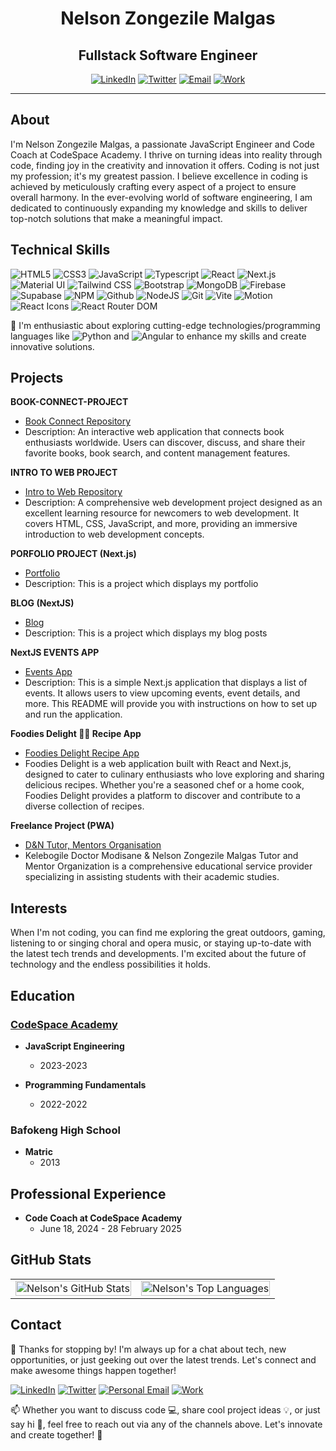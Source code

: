 <div align="center">

# Nelson Zongezile Malgas
## Fullstack Software Engineer 



[![LinkedIn](https://img.shields.io/badge/-LinkedIn-blue?style=flat-square&logo=linkedin&logoColor=white)](https://www.linkedin.com/in/nelson-zongezile-malgas-58b194b2/)
[![Twitter](https://img.shields.io/badge/-Twitter-blue?style=flat-square&logo=twitter&logoColor=white)](https://twitter.com/MalgasZakes1)
[![Email](https://img.shields.io/badge/-Email-red?style=flat-square&logo=gmail&logoColor=white)](mailto:zmalgas69@gmail.com)
[![Work](https://img.shields.io/badge/-Work-green?style=flat-square&logo=gmail&logoColor=white)](mailto:nelson@codespace.co.za)
</div>


---
## About
I'm Nelson Zongezile Malgas, a passionate JavaScript Engineer and Code Coach at CodeSpace Academy. I thrive on turning ideas into reality through code, finding joy in the creativity and innovation it offers. Coding is not just my profession; it's my greatest passion. I believe excellence in coding is achieved by meticulously crafting every aspect of a project to ensure overall harmony. In the ever-evolving world of software engineering, I am dedicated to continuously expanding my knowledge and skills to deliver top-notch solutions that make a meaningful impact.

## Technical Skills
![HTML5](https://img.shields.io/badge/-HTML5-E34F26?style=flat-square&logo=html5&logoColor=white)
![CSS3](https://img.shields.io/badge/-CSS3-1572B6?style=flat-square&logo=css3)
![JavaScript](https://img.shields.io/badge/-JavaScript-black?style=flat-square&logo=javascript)
![Typescript](https://img.shields.io/badge/-Typescript-black?style=flat-square&logo=typescript)
![React](https://img.shields.io/badge/-React-black?style=flat-square&logo=react)
![Next.js](https://img.shields.io/badge/-Next.js-black?style=flat-square&logo=next.js&logoColor=white)
![Material UI](https://img.shields.io/badge/-Material-black?style=flat-square&logo=mui)
![Tailwind CSS](https://img.shields.io/badge/-Tailwindcss-black?style=flat-square&logo=tailwindcss)
![Bootstrap](https://img.shields.io/badge/-Bootstrap-black?style=flat-square&logo=bootstrap)
![MongoDB](https://img.shields.io/badge/-MongoDB-black?style=flat-square&logo=mongodb)
![Firebase](https://img.shields.io/badge/-Firebase-black?style=flat-square&logo=firebase)
![Supabase](https://img.shields.io/badge/-Supabase-black?style=flat-square&logo=supabase)
![NPM](https://img.shields.io/badge/-npm-black?style=flat-square&logo=npm)
![Github](https://img.shields.io/badge/-Github-black?style=flat-square&logo=github)
![NodeJS](https://img.shields.io/badge/-Node.js-black?style=flat-square&logo=node.js)
![Git](https://img.shields.io/badge/-Git-black?style=flat-square&logo=git)
![Vite](https://img.shields.io/badge/-Vite-black?style=flat-square&logo=vite)
![Motion](https://img.shields.io/badge/-Framer%20Motion-black?style=flat-square&logo=framer)
![React Icons](https://img.shields.io/badge/-React%20Icons-black?style=flat-square&logo=react)
![React Router DOM](https://img.shields.io/badge/-React%20Router%20DOM-black?style=flat-square&logo=reactrouter)






🌱 I'm enthusiastic about exploring cutting-edge technologies/programming languages like ![Python](https://img.shields.io/badge/-Python-black?style=flat-square&logo=python) and ![Angular](https://img.shields.io/badge/-Angular-black?style=flat-square&logo=angular)  to enhance my skills and create innovative solutions.

## Projects

**BOOK-CONNECT-PROJECT**
- [Book Connect Repository](https://github.com/NelsonMALGAS/NELZON872_BCL2302_Owen_NelsonZongezileMalgas_IWA19)
- Description: An interactive web application that connects book enthusiasts worldwide. Users can discover, discuss, and share their favorite books, book search, and content management features.

**INTRO TO WEB PROJECT**
- [Intro to Web Repository](https://github.com/NelsonMALGAS/NELZON872__BCL2302_Group_Owen_NelsonZongezileMalgas_ITW9)
- Description: A comprehensive web development project designed as an excellent learning resource for newcomers to web development. It covers HTML, CSS, JavaScript, and more, providing an immersive introduction to web development concepts.

**PORFOLIO PROJECT (Next.js)**
- [Portfolio](https://portfolio-blue-mu-82.vercel.app/) 
- Description:  This is a project which displays my portfolio

**BLOG (NextJS)**
- [Blog](https://my-blog-ten-sandy.vercel.app/)
- Description: This is a project which displays my blog posts


**NextJS EVENTS APP**
- [Events App](https://next-app-rose-three.vercel.app/)
- Description: This is a simple Next.js application that displays a list of events. It allows users to view upcoming events, event details, and more. This README will provide you with instructions on how to set up and run the application.

**Foodies Delight 🍔🍲 Recipe App**
- [Foodies Delight Recipe App](https://foodiesdelight.vercel.app/)
- Foodies Delight is a web application built with React and Next.js, designed to cater to culinary enthusiasts who love exploring and sharing delicious recipes. Whether you're a seasoned chef or a home cook, 
  Foodies Delight provides a platform to discover and contribute to a diverse collection of recipes.

**Freelance Project (PWA)**
- [D&N Tutor, Mentors Organisation](https://d-n-mentors.vercel.app/)
- Kelebogile Doctor Modisane & Nelson Zongezile Malgas Tutor and Mentor Organization is a comprehensive educational service provider specializing in assisting students with their academic studies.

## Interests
When I'm not coding, you can find me exploring the great outdoors, gaming, listening to or singing choral and opera music, or staying up-to-date with the latest tech trends and developments. I'm excited about the future of technology and the endless possibilities it holds.

## Education

### [CodeSpace Academy](https://www.codespace.co.za)
- **JavaScript Engineering**
  - 2023-2023

- **Programming Fundamentals**
  - 2022-2022

### Bafokeng High School
- **Matric**
   - 2013
  
## Professional Experience
- **Code Coach at CodeSpace Academy**
  - June 18, 2024 - 28 February 2025

## GitHub Stats

<table>
  <tr>
    <td>
      <img src="https://github-readme-stats.vercel.app/api?username=NelsonMALGAS&show_icons=true&theme=radical" alt="Nelson's GitHub Stats" style="width: 100%; height: 100%;" />
    </td>
    <td>
      <img src="https://github-readme-stats.vercel.app/api/top-langs/?username=NelsonMALGAS&layout=compact&theme=radical" alt="Nelson's Top Languages" style="width: 100%; height: 100%;" />
    </td>
  </tr>
</table>


## Contact
💬 Thanks for stopping by! I'm always up for a chat about tech, new opportunities, or just geeking out over the latest trends. Let's connect and make awesome things happen together!

[![LinkedIn](https://img.shields.io/badge/-LinkedIn-blue?style=flat-square&logo=linkedin&logoColor=white)](https://www.linkedin.com/in/nelson-zongezile-malgas-58b194b2/)
[![Twitter](https://img.shields.io/badge/-Twitter-blue?style=flat-square&logo=twitter&logoColor=white)](https://twitter.com/MalgasZakes1)
[![Personal Email](https://img.shields.io/badge/-Personal%20Email-red?style=flat-square&logo=gmail&logoColor=white)](mailto:zmalgas69@gmail.com)
[![Work](https://img.shields.io/badge/-Work-green?style=flat-square&logo=gmail&logoColor=white)](mailto:nelson@codespace.co.za)

📫 Whether you want to discuss code 💻, share cool project ideas 💡, or just say hi 👋, feel free to reach out via any of the channels above. Let's innovate and create together! 🚀

